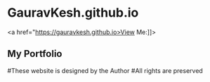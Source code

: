 # GauravKesh.github.io
<a href="https://gauravkesh.github.io>View Me:]]>
## My Portfolio
#These website is designed by the Author
#All rights are preserved 
